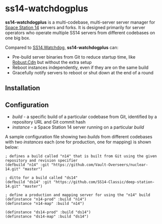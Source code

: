 # ss14-watchdogplus

**ss14-watchdogplus** is a multi-codebase, multi-server server manager for [Space Station 14](https://spacestation14.com/) servers and forks.
It is designed primarily for server operators who operate multiple SS14 servers from different codebases on one big box.

Compared to [SS14.Watchdog](https://github.com/space-wizards/SS14.Watchdog), **ss14-watchdogplus** can:

- Pre-build server binaries from Git to reduce startup time, like [Robust.Cdn](https://github.com/space-wizards/Robust.Cdn) but without the extra setup
- Reboot instances independently, even if they are on the same build
- Gracefully notify servers to reboot or shut down at the end of a round

## Installation

## Configuration

- *build* - a specific build of a particular codebase from Git, identified by a repository URL and Git commit hash
- *instance* - a Space Station 14 server running on a particular *build*

A sample configuration file showing two *builds* from different codebases with two *instances* each (one for production, one for mapping) is shown below:

    ; defines a build called "n14" that is built from Git using the given repository and revision specifier
    (defbuild "n14" :git "https://github.com/Vault-Overseers/nuclear-14.git" "master")

    ; ditto for a build called "ds14"
    (defbuild "ds14" :git "https://github.com/SS14-Classic/deep-station-14.git" "master")

    ; define a production and mapping server for using the "n14" build
    (definstance "n14-prod" :build "n14")
    (definstance "n14-map" :build "n14")

    (definstance "ds14-prod" :build "ds14")
    (definstance "ds14-map" :build "ds14")

